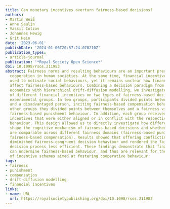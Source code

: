```yaml
---
title: Can monetary incentives overturn fairness-based decisions?
authors:
- Martin Weiß
- Anne Saulin
- Vassil Iotzov
- Johannes Hewig
- Grit Hein
date: '2023-06-01'
publishDate: '2024-01-06T20:57:24.070210Z'
publication_types:
- article-journal
publication: '*Royal Society Open Science*'
doi: 10.1098/rsos.211983
abstract: Fairness norms and resulting behaviours are an important prerequisite for
  cooperation in human societies. At the same time, financial incentives are commonly
  used to motivate social behaviours, yet it remains unclear how financial incentives
  affect fairness-based behaviours. Combining a decision paradigm from behavioural
  economics with hierarchical drift-diffusion modelling, we investigated the effect
  of different financial incentives on two types of fairness-based decisions in four
  experimental groups. In two groups, participants divided points between themselves
  and a disadvantaged person, inciting fairness-based compensation behaviour, in two
  other groups they divided points between themselves and a fairness violator, inciting
  fairness-based punishment behaviour. In addition, each group received financial
  incentives that were either aligned or in conflict with the respective fairness-based
  behaviour. This design allowed us to directly investigate how different incentives
  shape the cognitive mechanism of fairness-based decisions and whether these effects
  are comparable across different fairness domains (fairness-based punishment versus
  fairness-based compensation). Results showed that offering conflicting incentives
  diminished fairness-congruent decision behaviour and rendered the fairness-congruent
  decision process less efficient. These findings demonstrate that financial incentives
  can undermine fairness-based behaviour, and thus are relevant for the development
  of incentive schemes aimed at fostering cooperative behaviour.
tags:
- fairness
- punishment
- compensation
- drift-diffusion modelling
- financial incentives
links:
- name: URL
  url: https://royalsocietypublishing.org/doi/10.1098/rsos.211983
---
```

